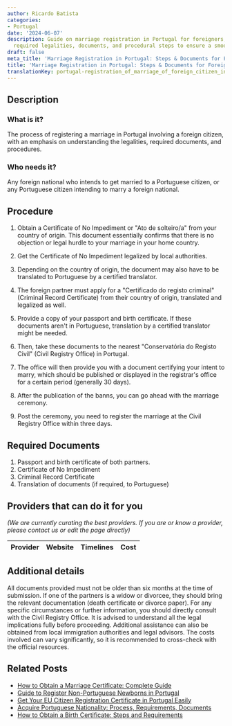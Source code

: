 ```yaml
---
author: Ricardo Batista
categories:
- Portugal
date: '2024-06-07'
description: Guide on marriage registration in Portugal for foreigners, detailing
  required legalities, documents, and procedural steps to ensure a smooth process.
draft: false
meta_title: 'Marriage Registration in Portugal: Steps & Documents for Foreigners'
title: 'Marriage Registration in Portugal: Steps & Documents for Foreigners'
translationKey: portugal-registration_of_marriage_of_foreign_citizen_in_portugal
---
```


## Description
### What is it?
The process of registering a marriage in Portugal involving a foreign citizen, with an emphasis on understanding the legalities, required documents, and procedures.
### Who needs it?
Any foreign national who intends to get married to a Portuguese citizen, or any Portuguese citizen intending to marry a foreign national.

## Procedure

1. Obtain a Certificate of No Impediment or "Ato de solteiro/a" from your country of origin. This document essentially confirms that there is no objection or legal hurdle to your marriage in your home country.

2. Get the Certificate of No Impediment legalized by local authorities. 

3. Depending on the country of origin, the document may also have to be translated to Portuguese by a certified translator.

4. The foreign partner must apply for a "Certificado do registo criminal" (Criminal Record Certificate) from their country of origin, translated and legalized as well.

5. Provide a copy of your passport and birth certificate. If these documents aren't in Portuguese, translation by a certified translator might be needed.

6. Then, take these documents to the nearest "Conservatória do Registo Civil" (Civil Registry Office) in Portugal.

7. The office will then provide you with a document certifying your intent to marry, which should be published or displayed in the registrar's office for a certain period (generally 30 days).

8. After the publication of the banns, you can go ahead with the marriage ceremony.

9. Post the ceremony, you need to register the marriage at the Civil Registry Office within three days.

## Required Documents

1. Passport and birth certificate of both partners.
2. Certificate of No Impediment
3. Criminal Record Certificate
4. Translation of documents (if required, to Portuguese)

## Providers that can do it for you

_(We are currently curating the best providers. If you are or know a provider, please contact us or edit the page directly)_

| Provider        |     Website     |     Timelines    |       Cost      |
| :-------------: | :-------------: |  :-------------: | :-------------: |

## Additional details
All documents provided must not be older than six months at the time of submission. If one of the partners is a widow or divorcee, they should bring the relevant documentation (death certificate or divorce paper). For any specific circumstances or further information, you should directly consult with the Civil Registry Office. It is advised to understand all the legal implications fully before proceeding. Additional assistance can also be obtained from local immigration authorities and legal advisors. The costs involved can vary significantly, so it is recommended to cross-check with the official resources.
## Related Posts

- [How to Obtain a Marriage Certificate: Complete Guide](https://tramitit.com/guides/portugal/request_for_marriage_certificate/)
- [Guide to Register Non-Portuguese Newborns in Portugal](https://tramitit.com/guides/portugal/registration_of_birth_of_foreign_citizen_in_portugal/)
- [Get Your EU Citizen Registration Certificate in Portugal Easily](https://tramitit.com/guides/portugal/request_for_registration_certificate_for_eu_citizen/)
- [Acquire Portuguese Nationality: Process, Requirements, Documents](https://tramitit.com/guides/portugal/request_for_portuguese_nationality/)
- [How to Obtain a Birth Certificate: Steps and Requirements](https://tramitit.com/guides/portugal/request_for_birth_certificate/)